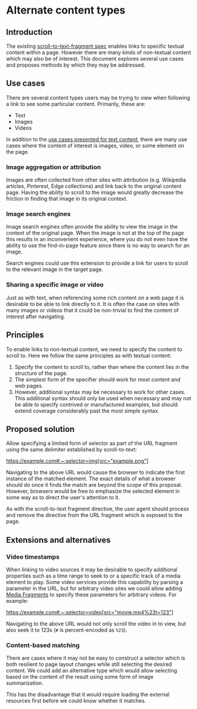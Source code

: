 # Alternate content types

## Introduction

The existing [scroll-to-text-fragment
spec](https://wicg.github.io/scroll-to-text-fragment/) enables links to
specific textual content within a page. However there are many kinds of
non-textual content which may also be of interest. This document explores
several use cases and proposes methods by which they may be addressed.

## Use cases

There are several content types users may be trying to view when following a
link to see some particular content. Primarily, these are:

* Text
* Images
* Videos

In addition to the [use cases presented for text
content](README.md#motivating-use-cases), there are many use cases where the
content of interest is images, video, or some element on the page.

### Image aggregation or attribution

Images are often collected from other sites with attribution (e.g. Wikipedia
articles, Pinterest, Edge collections) and link back to the original content
page. Having the ability to scroll to the image would greatly decrease the
friction in finding that image in its original context.

### Image search engines

Image search engines often provide the ability to view the image in the context
of the original page. When the image is not at the top of the page this results
in an inconvenient experience, where you do not even have the ability to use the
find-in-page feature since there is no way to search for an image.

Search engines could use this extension to provide a link for users to scroll to
the relevant image in the target page.

### Sharing a specific image or video

Just as with text, when referencing some rich content on a web page it is
desirable to be able to link directly to it. It is often the case on sites with
many images or videos that it could be non-trivial to find the content of
interest after navigating.

## Principles

To enable links to non-textual content, we need to specify the content to scroll
to. Here we follow the same principles as with textual content:

1.   Specify the content to scroll to, rather than where the content lies in the
     structure of the page.
1.   The simplest form of the specifier should work for most content and
     web pages.
1.   However, additional syntax may be necessary to work for other cases. This
     additional syntax should only be used when necessary and may not be able to
     specify contrived or manufactured examples, but should extend coverage
     considerably past the most simple syntax.

## Proposed solution

Allow specifying a limited form of selector as part of the URL fragment using
the same delimiter established by scroll-to-text:

https://example.com#:~:selector=img[src="example.png"]

Navigating to the above URL would cause the browser to indicate the first
instance of the matched element. The exact details of what a browser should do
once it finds the match are beyond the scope of this proposal. However, browsers
would be free to emphasize the selected element in some way as to direct the
user's attention to it.

As with the scroll-to-text fragment directive, the user agent should process and
remove the directive from the URL fragment which is exposed to the page.

## Extensions and alternatives

### Video timestamps

When linking to video sources it may be desirable to specify additional
properties such as a time range to seek to or a specific track of a media
element to play. Some video services provide this capability by parsing a
parameter in the URL, but for arbitrary video sites we could allow adding [Media
Fragments](https://www.w3.org/TR/media-frags/#media-fragment-syntax) to specify
these parameters for arbitrary videos. For example:

https://example.com#:~:selector=video[src="movie.mp4%23t=123"]

Navigating to the above URL would not only scroll the video in to view, but also
seek it to 123s (`#` is percent-encoded as `%23`).

### Content-based matching

There are cases where it may not be easy to construct a selector which is both
resilient to page layout changes while still selecting the desired content. We
could add an alternative type which would allow selecting based on the content
of the result using some form of image summarization.

This has the disadvantage that it would require loading the external resources
first before we could know whether it matches.
